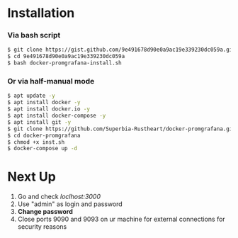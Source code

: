 # Installation

### Via bash script
```bash
$ git clone https://gist.github.com/9e491678d90e0a9ac19e339230dc059a.git
$ cd 9e491678d90e0a9ac19e339230dc059a
$ bash docker-promgrafana-install.sh
```

### Or via half-manual mode
```bash
$ apt update -y
$ apt install docker -y
$ apt install docker.io -y
$ apt install docker-compose -y
$ apt install git -y
$ git clone https://github.com/Superbia-Rustheart/docker-promgrafana.git
$ cd docker-promgrafana
$ chmod +x inst.sh
$ docker-compose up -d
```

# Next Up
1. Go and check *loclhost:3000*
2. Use "admin" as login and password
3. **Change password**
4. Close ports 9090 and 9093 on ur machine for external connections for security reasons
